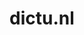---
layout: post
title: "dictu.nl"
internal_url: "/dutchgov/dictu.nl.html"
subdomains_count: 144
all_subdomains_count: 289
urls_count: 71
ssl_rank: 0
http_rank: 48.661971830986
url_link: /data/dictu.nl/urls.txt
all_subdomains_link: /data/dictu.nl/all_subdomains.txt
subdomains_link: /data/dictu.nl/subdomains.txt
categories: dutchgov
---